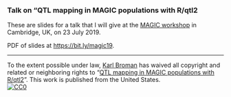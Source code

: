 ### Talk on &ldquo;QTL mapping in MAGIC populations with R/qtl2


These are slides for a talk that I will give at the [MAGIC
workshop](http://mtweb.cs.ucl.ac.uk/mus/www/MAGICdiverse/MAGIC_workshop.htm)
in Cambridge, UK, on 23 July 2019.

PDF of slides at <https://bit.ly/magic19>.

---

To the extent possible under law,
[Karl Broman](https://github.com/kbroman)
has waived all copyright and related or neighboring rights to
&ldquo;[QTL mapping in MAGIC populations with R/qtl2](https://github.com/kbroman/Talk_MAGIC2019)&rdquo;.
This work is published from the United States.
<br/>
[![CC0](https://i.creativecommons.org/p/zero/1.0/88x31.png)](https://creativecommons.org/publicdomain/zero/1.0/)

